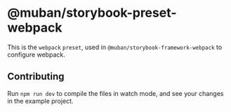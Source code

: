# @muban/storybook-preset-webpack

This is the `webpack` `preset`, used in `@muban/storybook-framework-webpack` to configure webpack.

## Contributing

Run `npm run dev` to compile the files in watch mode, and see your changes in the example project.
